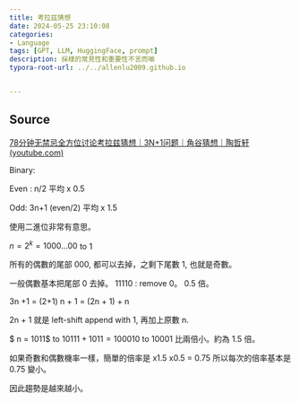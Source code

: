 ```yaml
---
title: 考拉兹猜想
date: 2024-05-25 23:10:08
categories:
- Language
tags: [GPT, LLM, HuggingFace, prompt]
description: 採樣的常見性和重要性不言而喻
typora-root-url: ../../allenlu2009.github.io


---
```




## Source

[78分钟无禁忌全方位讨论考拉兹猜想｜3N+1问题｜角谷猜想｜陶哲轩 (youtube.com)](https://www.youtube.com/watch?v=FkF13JnkBfU)



Binary:

Even :  n/2   平均 x 0.5

Odd:  3n+1 (even/2)  平均 x 1.5



使用二進位非常有意思。

$n = 2^k = 1000...00$  to $1$

所有的偶數的尾部 000, 都可以去掉，之剩下尾數 1,  也就是奇數。

一般偶數基本把尾部 0 去掉。 11110  : remove 0。  0.5 倍。

3n +1 = (2+1) n + 1 = (2n + 1) + n 

2n + 1 就是 left-shift append with 1,  再加上原數 n.

$ n = 1011$  to $10111 + 1011 = 100010$ to $10001$  比兩倍小。約為 1.5 倍。



如果奇數和偶數機率一樣，簡單的倍率是 x1.5 x0.5 = 0.75 所以每次的倍率基本是 0.75 變小。

因此趨勢是越來越小。
